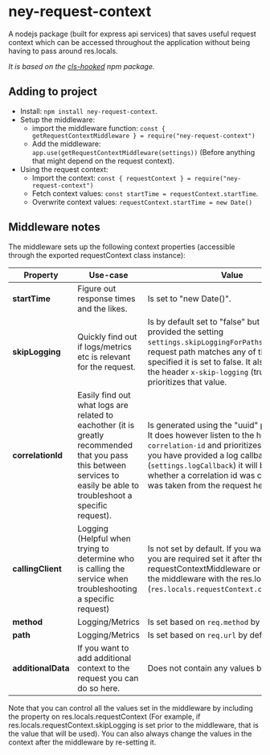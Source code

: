 # ney-request-context
A nodejs package (built for express api services) that saves useful request context which can be accessed throughout the application without being having to pass around res.locals.

*It is based on the [cls-hooked](https://www.npmjs.com/package/cls-hooked) npm package.*

## Adding to project
- Install: ``npm install ney-request-context``.
- Setup the middleware:
  - import the middleware function: ``const { getRequestContextMiddleware } = require("ney-request-context")``
  - Add the middleware: ``app.use(getRequestContextMiddleware(settings))`` (Before anything that might depend on the request context).
- Using the request context:
  - Import the context: ``const { requestContext } = require("ney-request-context")``
  - Fetch context values: ``const startTime = requestContext.startTime``.
  - Overwrite context values: ``requestContext.startTime = new Date()``

## Middleware notes
The middleware sets up the following context properties (accessible through the exported requestContext class instance):

Property | Use-case | Value 
-------- | -------- | ----------
**startTime** | Figure out response times and the likes. | Is set to "new Date()".
**skipLogging** | Quickly find out if logs/metrics etc is relevant for the request. | Is by default set to "false" but if you have provided the setting ``settings.skipLoggingForPaths`` and the request path matches any of the values specified it is set to false. It also listens for the header ``x-skip-logging`` (true/false) and prioritizes that value.
**correlationId** | Easily find out what logs are related to eachother (it is greatly recommended that you pass this between services to easily be able to troubleshoot a specific request). | Is generated using the "uuid" package (v4). It does however listen to the header ``x-correlation-id`` and prioritizes that value. If you have provided a log callback function (``settings.logCallback``) it will be used to log whether a correlation id was created or if it was taken from the request header.
**callingClient** | Logging (Helpful when trying to determine who is calling the service when troubleshooting a specific request) | Is not set by default. If you want to use it you are required set it after the requestContextMiddleware or to pass it to the middleware with the res.locals override (``res.locals.requestContext.callingClient``).
**method** | Logging/Metrics | Is set based on ``req.method`` by default.
**path** | Logging/Metrics | Is set based on ``req.url`` by default.
**additionalData** | If you want to add additional context to the request you can do so here. | Does not contain any values by default.

Note that you can control all the values set in the middleware by including the property on res.locals.requestContext (For example, if res.locals.requestContext.skipLogging is set prior to the middleware, that is the value that will be used). You can also always change the values in the context after the middleware by re-setting it.

